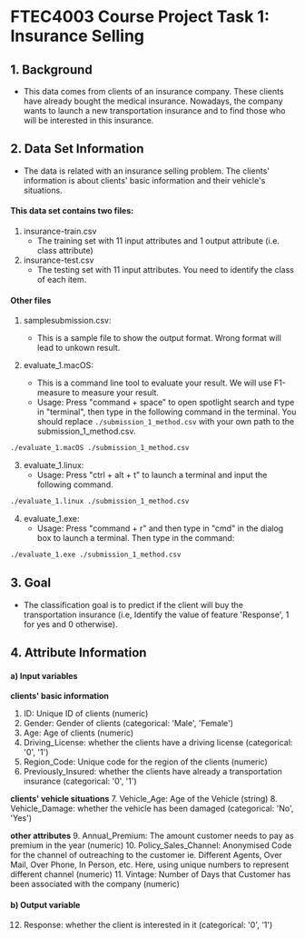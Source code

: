 # FTEC4003 Course Project Task 1: Insurance Selling
## 1. Background
- This data comes from clients of an insurance company. These clients have already bought the medical insurance. Nowadays, the company wants to launch a new transportation insurance and to find those who will be interested in this insurance.
## 2. Data Set Information
- The data is related with an insurance selling problem. The clients' information is about clients' basic information and their vehicle's situations.
#### This data set contains two files:
1. insurance-train.csv
	- The training set with 11 input attributes and 1 output attribute (i.e. class attribute)
2. insurance-test.csv
	- The testing set with 11 input attributes. You need to identify the class of each item. 

#### Other files
1. samplesubmission.csv:
	- This is a sample file to show the output format. Wrong format will lead to unkown result.

2. evaluate_1.macOS:
	- This is a command line tool to evaluate your result. We will use F1-measure to measure your result.
	- Usage: Press "command + space" to open spotlight search and type in "terminal", then type in the following command in the terminal. You should replace
```./submission_1_method.csv``` with your own path to the submission_1_method.csv.
```bash
./evaluate_1.macOS ./submission_1_method.csv
```

3. evaluate_1.linux:
	- Usage: Press "ctrl + alt + t" to launch a terminal and input the following command.
```bash
./evaluate_1.linux ./submission_1_method.csv
```

4. evaluate_1.exe:
	- Usage: Press "command + r" and then type in "cmd" in the dialog box to launch a terminal. Then type in the command:
```bash
./evaluate_1.exe ./submission_1_method.csv
```

## 3. Goal

- The classification goal is to predict if the client will buy the transportation insurance (i.e, Identify the value of feature 'Response', 1 for yes and 0 otherwise).

## 4. Attribute Information
#### a) Input variables
**clients' basic information**
1. ID: Unique ID of clients (numeric)
2. Gender: Gender of clients (categorical: 'Male', 'Female')
3. Age: Age of clients (numeric)
4. Driving_License: whether the clients have a driving license (categorical: '0', '1')
5. Region_Code: Unique code for the region of the clients (numeric)
6. Previously_Insured: whether the clients have already a transportation insurance (categorical: '0', '1')

**clients' vehicle situations**
7. Vehicle_Age: Age of the Vehicle (string)
8. Vehicle_Damage: whether the vehicle has been damaged (categorical: 'No', 'Yes')

**other attributes**
9. Annual_Premium: The amount customer needs to pay as premium in the year (numeric)
10. Policy_Sales_Channel: Anonymised Code for the channel of outreaching to the customer ie. Different Agents, Over Mail, Over Phone, In Person, etc. Here, using unique numbers to represent different channel (numeric)
11. Vintage: Number of Days that Customer has been associated with the company (numeric)

#### b) Output variable
12. Response: whether the client is interested in it (categorical: '0', '1')